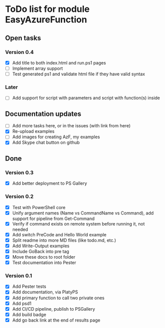 # ToDo list for module EasyAzureFunction

## Open tasks

### Version 0.4

- [x] Add title to both index.html and run.ps1 pages
- [ ] Implement array support
- [ ] Test generated ps1 and validate html file if they have valid syntax

### Later

- [ ] Add support for script with parameters and script with function(s) inside

## Documentation updates

- [ ] Add more tasks here, or in the issues (with link from here)
- [x] Re-upload examples
- [ ] Add images for creating AzF, my examples
- [x] Add Skype chat button on github

## Done

### Version 0.3

- [x] Add better deployment to PS Gallery

### Version 0.2

- [x] Test with PowerShell core
- [x] Unify argument names (Name vs CommandName vs Command), add support for pipeline from Get-Command
- [x] Verify if command exists on remote system before running it, not needed
- [x] Add switch PreCode and Hello World example
- [x] Split readme into more MD files (like todo.md, etc.)
- [x] Add Write-Output examples
- [x] Include GoBack into pre tag
- [x] Move these docs to root folder
- [x] Test documentation into Pester

### Version 0.1

- [x] Add Pester tests
- [x] Add documentation, via PlatyPS
- [x] Add primary function to call two private ones
- [x] Add psd1
- [x] Add CI/CD pipeline, publish to PSGallery
- [x] Add build badge
- [x] Add go back link at the end of results page
